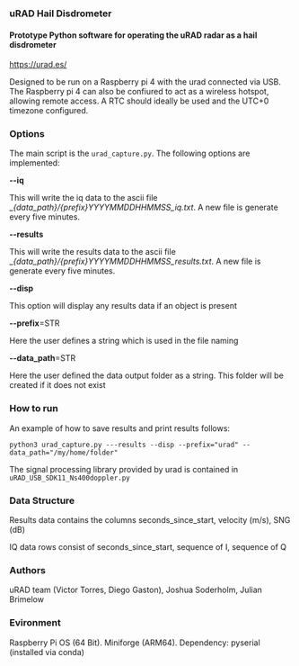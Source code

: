 
### uRAD Hail Disdrometer

#### Prototype Python software for operating the uRAD radar as a hail disdrometer

https://urad.es/

Designed to be run on a Raspberry pi 4 with the urad connected via USB. The Raspberry pi 4 can also be confiured to act as a wireless hotspot, allowing remote access. A RTC should ideally be used and the UTC+0 timezone configured.

### Options

The main script is the `urad_capture.py`.
The following options are implemented:

**--iq** 

This will write the iq data to the ascii file __{data_path}/{prefix}_YYYYMMDDHHMMSS_iq.txt__. A new file is generate every five minutes.

**--results** 

This will write the results data to the ascii file __{data_path}/{prefix}_YYYYMMDDHHMMSS_results.txt__. A new file is generate every five minutes.

**--disp**  

This option will display any results data if an object is present

**--prefix**=STR 

Here the user defines a string which is used in the file naming

**--data_path**=STR

Here the user defined the data output folder as a string. This folder will be created if it does not exist

### How to run

An example of how to save results and print results follows:

`python3 urad_capture.py ---results --disp --prefix="urad" --data_path="/my/home/folder"`

The signal processing library provided by urad is contained in `uRAD_USB_SDK11_Ns400doppler.py`

### Data Structure

Results data contains the columns
seconds_since_start, velocity (m/s), SNG (dB)

IQ data rows consist of
seconds_since_start, sequence of I, sequence of Q

### Authors

uRAD team (Victor Torres, Diego Gaston), Joshua Soderholm, Julian Brimelow 

### Evironment

Raspberry Pi OS (64 Bit). Miniforge (ARM64). Dependency: pyserial (installed via conda)

